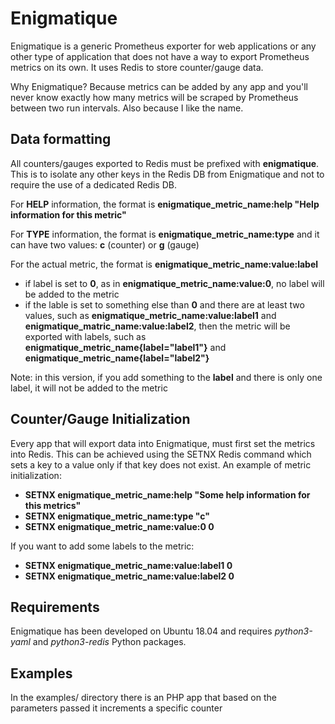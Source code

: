 # Enigmatique
Enigmatique is a generic Prometheus exporter for web applications or any other type of application that does not have a way to export Prometheus metrics on its own. It uses Redis to store counter/gauge data.

Why Enigmatique? Because metrics can be added by any app and you'll never know exactly how many metrics will be scraped by Prometheus between two run intervals. Also because I like the name.

## Data formatting
All counters/gauges exported to Redis must be prefixed with **enigmatique**. This is to isolate any other keys in the Redis DB from Enigmatique and not to require the use of a dedicated Redis DB.

For **HELP** information, the format is **enigmatique_metric_name:help "Help information for this metric"**

For **TYPE** information, the format is **enigmatique_metric_name:type** and it can have two values: **c** (counter) or **g** (gauge)

For the actual metric, the format is **enigmatique_metric_name:value:label**
* if label is set to **0**, as in **enigmatique_metric_name:value:0**, no label will be added to the metric
* if the lable is set to something else than **0** and there are at least two values, such as **enigmatique_metric_name:value:label1** and **enigmatique_matric_name:value:label2**, 
then the metric will be exported with labels, such as **enigmatique_metric_name{label="label1"}** and **enigmatique_metric_name{label="label2"}**

Note: in this version, if you add something to the **label** and there is only one label, it will not be added to the metric

## Counter/Gauge Initialization
Every app that will export data into Enigmatique, must first set the metrics into Redis.
This can be achieved using the SETNX Redis command which sets a key to a value only if that key does not exist.
An example of metric initialization:
* **SETNX enigmatique_metric_name:help "Some help information for this metrics"**
* **SETNX enigmatique_metric_name:type "c"**
* **SETNX enigmatique_metric_name:value:0 0**

If you want to add some labels to the metric:
* **SETNX enigmatique_metric_name:value:label1 0**
* **SETNX enigmatique_metric_name:value:label2 0**

## Requirements
Enigmatique has been developed on Ubuntu 18.04 and requires  *python3-yaml* and *python3-redis* Python packages.

## Examples
In the examples/ directory there is an PHP app that based on the parameters passed it increments a specific counter
